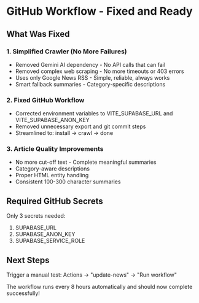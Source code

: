 # GitHub Workflow - Fixed and Ready

## What Was Fixed

### 1. Simplified Crawler (No More Failures)
- Removed Gemini AI dependency - No API calls that can fail
- Removed complex web scraping - No more timeouts or 403 errors
- Uses only Google News RSS - Simple, reliable, always works
- Smart fallback summaries - Category-specific descriptions

### 2. Fixed GitHub Workflow
- Corrected environment variables to VITE_SUPABASE_URL and VITE_SUPABASE_ANON_KEY
- Removed unnecessary export and git commit steps
- Streamlined to: install → crawl → done

### 3. Article Quality Improvements
- No more cut-off text - Complete meaningful summaries
- Category-aware descriptions
- Proper HTML entity handling
- Consistent 100-300 character summaries

## Required GitHub Secrets

Only 3 secrets needed:
1. SUPABASE_URL
2. SUPABASE_ANON_KEY  
3. SUPABASE_SERVICE_ROLE

## Next Steps

Trigger a manual test: Actions → "update-news" → "Run workflow"

The workflow runs every 8 hours automatically and should now complete successfully!
